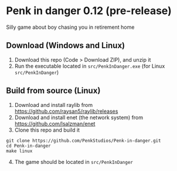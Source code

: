 # Penk in danger 0.12 (pre-release)
Silly game about boy chasing you in retirement home

## Download (Windows and Linux)
1) Download this repo (Code > Download ZIP), and unzip it
2) Run the executable located in `src/PenkInDanger.exe` (for Linux `src/PenkInDanger`)

## Build from source (Linux)
1) Download and install raylib from https://github.com/raysan5/raylib/releases
2) Download and install enet (the network system) from https://github.com/lsalzman/enet
3) Clone this repo and build it
```
git clone https://github.com/PenkStudios/Penk-in-danger.git
cd Penk-in-danger
make linux
```
4) The game should be located in `src/PenkInDanger`
